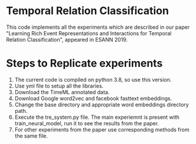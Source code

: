 # Temporal Relation Classification
This code implements all the experiments which are described in our paper "Learning Rich Event Representations and Interactions for Temporal Relation Classification", appeared in ESANN 2019.

# Steps to Replicate experiments
1. The current code is compiled on python 3.8, so use this version.
2. Use yml file to setup all the libraries.
3. Download the TimeML annotated data.
4. Download Google word2vec and facebook fasttext embeddings.
5. Change the base directory and appropriate word embeddings directory path.
6. Execute the tre_system.py file. The main experiemnt is present with train_neural_model, run it to see the results from the paper.
7. For other experiments from the paper use corresponding methods from the same file. 

